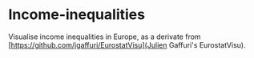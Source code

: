 # Income-inequalities
Visualise income inequalities in Europe, as a derivate from [https://github.com/jgaffuri/EurostatVisu](Julien Gaffuri's EurostatVisu).

